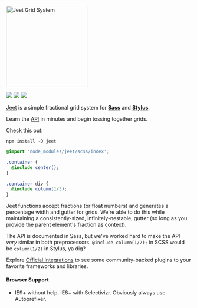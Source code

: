 <img width="220px" src="https://mojotech.github.io/jeet/img/jeet-logo-color.svg" title="Jeet Grid System">

<a href="https://gitter.im/mojotech/jeet"><img src="https://img.shields.io/gitter/room/nwjs/nw.js.svg?maxAge=2592000?style=flat-square"></a>
<img src="https://img.shields.io/npm/v/jeet.svg">
<img src="http://img.shields.io/npm/dm/jeet.svg">

[Jeet](http://jeet.gs) is a simple fractional grid system for **[Sass](scss)** and **[Stylus](styl)**.

Learn the [API](docs) in minutes and begin tossing together grids.

Check this out:

```fish
npm install -D jeet
```

```scss
@import 'node_modules/jeet/scss/index';

.container {
  @include center();
}

.container div {
  @include column(1/3);
}
```

Jeet functions accept fractions (or float numbers) and generates a percentage width and gutter for grids. We're able to do this while maintaining a consistently-sized, infinitely-nestable, gutter (so long as you provide the parent element's fraction as context).

The API is documented in Sass, but we've worked hard to make the API *very* similar in both preprocessors. `@include column(1/2);` in SCSS would be `column(1/2)` in Stylus, ya dig?

Explore [Official Integrations](docs/integrations) to see some community-backed plugins to your favorite frameworks and libraries.

#### Browser Support

- IE9+ without help. IE8+ with Selectivizr. Obviously always use Autoprefixer.
